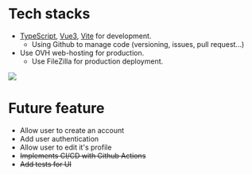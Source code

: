 # Tech stacks 

* [TypeScript](https://www.typescriptlang.org/), [Vue3](https://vuejs.org/), [Vite](https://vitejs.dev/) for development.
  * Using Github to manage code (versioning, issues, pull request...)
* Use OVH web-hosting for production.
  * Use FileZilla for production deployment.

<img src=https://media.giphy.com/media/v1.Y2lkPTc5MGI3NjExd2JoNDNyYmVmaHlpMGFscTh2cWtpM25uZnIybGhnNjdmdTRwbTc1cCZlcD12MV9pbnRlcm5hbF9naWZfYnlfaWQmY3Q9Zw/rkaKsUP1LHq9ndg1w9/giphy.gif>

# Future feature 

* Allow user to create an account
* Add user authentication
* Allow user to edit it's profile
* ~~Implements CI/CD with Github Actions~~
* ~~Add tests for UI~~
